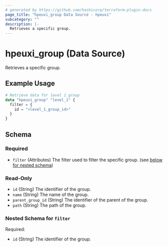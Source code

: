 ```yaml
---
# generated by https://github.com/hashicorp/terraform-plugin-docs
page_title: "hpeuxi_group Data Source - hpeuxi"
subcategory: ""
description: |-
  Retrieves a specific group.
---
```


# hpeuxi_group (Data Source)

Retrieves a specific group.

## Example Usage

```terraform
# Retrieve data for level 1 group
data "hpeuxi_group" "level_1" {
  filter = {
    id = "<level_1_group_id>"
  }
}
```

<!-- schema generated by tfplugindocs -->
## Schema

### Required

- `filter` (Attributes) The filter used to filter the specific group. (see [below for nested schema](#nestedatt--filter))

### Read-Only

- `id` (String) The identifier of the group.
- `name` (String) The name of the group.
- `parent_group_id` (String) The identifier of the parent of the group.
- `path` (String) The path of the group.

<a id="nestedatt--filter"></a>
### Nested Schema for `filter`

Required:

- `id` (String) The identifier of the group.
